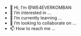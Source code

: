 - 👋 Hi, I’m @WE4EVERKOMBAN
- 👀 I’m interested in ...
- 🌱 I’m currently learning ...
- 💞️ I’m looking to collaborate on ...
- 📫 How to reach me ...

<!---
WE4EVERKOMBAN/WE4EVERKOMBAN is a ✨ special ✨ repository because its `README.md` (this file) appears on your GitHub profile.
You can click the Preview link to take a look at your changes.
--->
